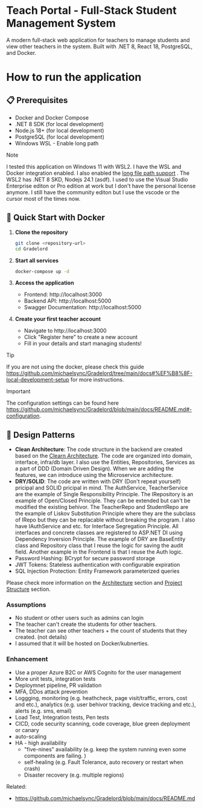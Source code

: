 # Teach Portal - Full-Stack Student Management System

A modern full-stack web application for teachers to manage students and view other teachers in the system. Built with .NET 8, React 18, PostgreSQL, and Docker.

# How to run the application

## 📋 Prerequisites

- Docker and Docker Compose
- .NET 8 SDK (for local development)
- Node.js 18+ (for local development)
- PostgreSQL (for local development)
- Windows WSL - Enable long path 

> [!NOTE]
> I tested this application on Windows 11 with WSL2. I have the WSL and Docker integration enabled. I also enabled the [long file path support](https://learn.microsoft.com/en-us/answers/questions/1805411/how-to-enable-long-file-path-names-in-windows-11) . The WSL2 has .NET 8 SKD, Nodejs 24.1 (asdf).
> I used to use the Visual Studio Enterprise editon or Pro edition at work but I don't have the personal license anymore. I still have the community editon but I use the vscode or the cursor most of the times now.

## 🚀 Quick Start with Docker

1. **Clone the repository**

   ```bash
   git clone <repository-url>
   cd Gradelord
   ```

2. **Start all services**

   ```bash
   docker-compose up -d
   ```

3. **Access the application**

   - Frontend: http://localhost:3000
   - Backend API: http://localhost:5000
   - Swagger Documentation: http://localhost:5000

4. **Create your first teacher account**
   - Navigate to http://localhost:3000
   - Click "Register here" to create a new account
   - Fill in your details and start managing students!

> [!TIP]
> If you are not using the docker, please check this guide https://github.com/michaelsync/Gradelord/tree/main/docs#%EF%B8%8F-local-development-setup for more instructions.

> [!IMPORTANT]
> The configuration settings can be found here https://github.com/michaelsync/Gradelord/blob/main/docs/README.md#-configuration.

## :battery: Design Patterns

 * **Clean Architecture**: The code structure in the backend are created based on the [Clearn Architecture](https://blog.cleancoder.com/uncle-bob/2012/08/13/the-clean-architecture.html). The code are organized into domain, interface, infra/db layer. I also use the Entities, Repositories, Services as a part of DDD (Domain Driven Design). When we are adding the features, we can introduce using the Microservice architecture. 
 * **DRY/SOLID**: The code are written with DRY (Don't repeat yourself) pricipal and SOLID pricipal in mind. The AuthService, TeacherService are the example of Single Responsibility Principle. The IRepository is an example of Open/Closed Principle. They can be extended but can't be modified the existing behivor. The TeacherRepo and StudentRepo are the example of Liskov Substitution Principle where they are the subclass of IRepo but they can be replacable without breaking the program. I also have IAuthService and etc. for Interface Segregation Principle. All interfaces and concrete classes are registered to ASP.NET DI using Dependency Inversion Principle. The example of DRY are BaseEntity class and Repository<T> class that I reuse the logic for saving the audit field. Another example in the Frontend is that I reuse the Auth logic.
 * Password Hashing: BCrypt for secure password storage
 * JWT Tokens: Stateless authentication with configurable expiration
 * SQL Injection Protection: Entity Framework parameterized queries

Please check more information on the [Architecture](https://github.com/michaelsync/Gradelord/blob/main/docs/README.md#%EF%B8%8F-architecture) section and [Project Structure](https://github.com/michaelsync/Gradelord/blob/main/docs/README.md#-project-structure) section.

### Assumptions
 - No student or other users such as admins can login
 - The teacher can't create the students for other teachers.
 - The teacher can see other teachers + the count of students that they created. (not details)
 - I assumed that it will be hosted on Docker/kubnerties.

### Enhancement
 - Use a proper Azure B2C or AWS Cognito for the user management
 - More unit tests, integration tests
 - Deploymnet pipeline, PR validation
 - MFA, DDos attack prevention
 - Loggging, monitoring (e.g. heathcheck, page visit/traffic, errors, cost and etc.), analytics (e.g. user behivor tracking, device tracking and etc.), alerts (e.g. sms, email)
 - Load Test, Integration tests, Pen tests
 - CICD, code security scanning, code coverage, blue green deployment or canary
 - auto-scaling
 - HA - high availability
   - "five-nines" availability (e.g. keep the system running even some components are failing. )
   - self-healing (e.g. Fault Tolerance, auto recovery or restart when crash)
   - Disaster recovery (e.g. multiple regions)

Related: 
* https://github.com/michaelsync/Gradelord/blob/main/docs/README.md




